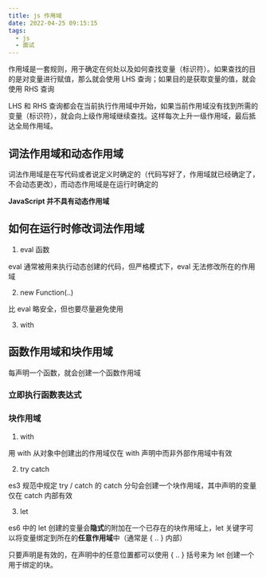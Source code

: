```yaml
---
title: js 作用域
date: 2022-04-25 09:15:15
tags:
  - js
  - 面试
---
```


作用域是一套规则，用于确定在何处以及如何查找变量（标识符）。如果查找的目的是对变量进行赋值，那么就会使用 LHS 查询；如果目的是获取变量的值，就会使用 RHS 查询

LHS 和 RHS 查询都会在当前执行作用域中开始，如果当前作用域没有找到所需的变量（标识符），就会向上级作用域继续查找。这样每次上升一级作用域，最后抵达全局作用域。

## 词法作用域和动态作用域

词法作用域是在写代码或者说定义时确定的（代码写好了，作用域就已经确定了，不会动态更改），而动态作用域是在运行时确定的

**JavaScript 并不具有动态作用域**

## 如何在运行时修改词法作用域

1. eval 函数

eval 通常被用来执行动态创建的代码，但严格模式下，eval 无法修改所在的作用域

2. new Function(..)

比 eval 略安全，但也要尽量避免使用

3. with

## 函数作用域和块作用域

每声明一个函数，就会创建一个函数作用域

### 立即执行函数表达式

### 块作用域

1. with

用 with 从对象中创建出的作用域仅在 with 声明中而非外部作用域中有效

2. try catch

es3 规范中规定 try / catch 的 catch 分句会创建一个块作用域，其中声明的变量仅在 catch 内部有效

3. let

es6 中的 let 创建的变量会**隐式**的附加在一个已存在的块作用域上，let 关键字可以将变量绑定到所在的**任意作用域**中（通常是 { .. } 内部）

只要声明是有效的，在声明中的任意位置都可以使用 { .. } 括号来为 let 创建一个用于绑定的块。
